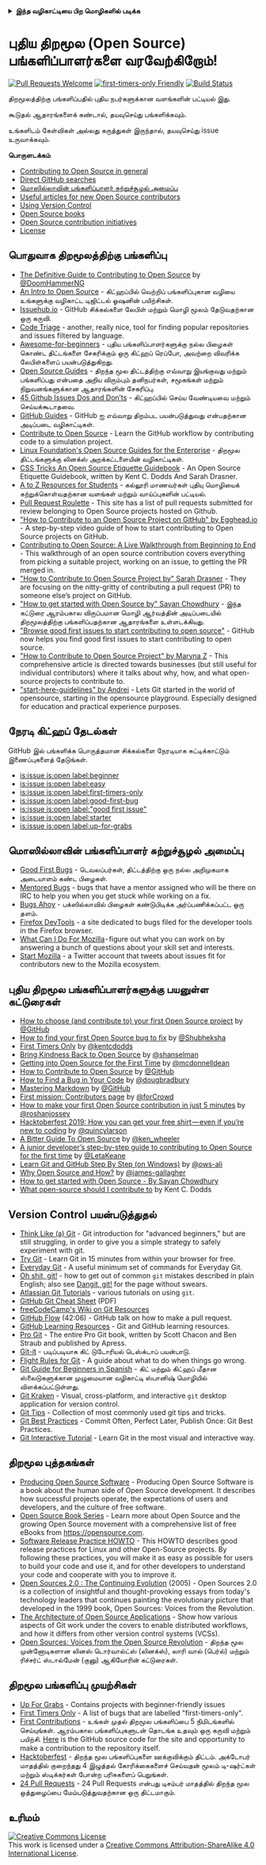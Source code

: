 <details>
<summary>
<strong> இந்த வழிகாட்டியை பிற மொழிகளில் படிக்க </strong>
</summary>
    <ul>
        <li><a href="./README.md"> English </a></li>
        <li><a href="./README-CN.md"> 中文 </a></li>
        <li><a href="./README-RU.md"> русский </a></li>
        <li><a href="./README-RO.md"> Românesc </a></li>
        <li><a href="./README-IT.md"> Italiano </a></li>
        <li><a href="./README-ES.md"> Español </a></li>
        <li><a href="./README-pt-BR.md"> Português (BR) </a></li>
        <li><a href="./README-DE.md"> Deutsch </a></li>
        <li><a href="./README-GR.md"> Ελληνικά </a></li>
        <li><a href="./README-FR.md"> Français </a></li>
        <li><a href="./README-KO.md"> 한국어 </a></li>
        <li><a href="./README-JA.md"> 日本語 </a></li>
        <li><a href="./README-TA.md"> தமிழ் </a></li>
    </ul>
</details>

# புதிய திறமூல (Open Source) பங்களிப்பாளர்களை வரவேற்கிறோம்!

[![Pull Requests Welcome](https://img.shields.io/badge/PRs-welcome-brightgreen.svg?style=flat)](http://makeapullrequest.com)
[![first-timers-only Friendly](https://img.shields.io/badge/first--timers--only-friendly-blue.svg)](https://www.firsttimersonly.com/)
[![Build Status](https://api.travis-ci.org/freeCodeCamp/how-to-contribute-to-open-source.svg?branch=master)](https://travis-ci.org/freeCodeCamp/how-to-contribute-to-open-source)

திறமூலத்திற்கு பங்களிப்பதில் புதிய நபர்களுக்கான வளங்களின் பட்டியல் இது.

கூடுதல் ஆதாரங்களைக் கண்டால், தயவுசெய்து பங்களிக்கவும்.

உங்களிடம் கேள்விகள் அல்லது கருத்துகள் இருந்தால், தயவுசெய்து issue உருவாக்கவும்.

**பொருளடக்கம்**

- [Contributing to Open Source in general](#contributing-to-open-source-in-general)
- [Direct GitHub searches](#direct-github-searches)
- [மொஸில்லாவின் பங்களிப்பாளர் சுற்றுச்சூழல் அமைப்பு](#மொஸில்லாவின்-பங்களிப்பாளர்-சுற்றுச்சூழல்-அமைப்பு)
- [Useful articles for new Open Source contributors](#useful-articles-for-new-open-source-contributors)
- [Using Version Control](#using-version-control)
- [Open Source books](#open-source-books)
- [Open Source contribution initiatives](#open-source-contribution-initiatives)
- [License](#license)

## பொதுவாக திறமூலத்திற்கு பங்களிப்பு
- [The Definitive Guide to Contributing to Open Source](https://www.freecodecamp.org/news/the-definitive-guide-to-contributing-to-open-source-900d5f9f2282/) by [@DoomHammerNG](https://twitter.com/DoomHammerNG)
- [An Intro to Open Source](https://www.digitalocean.com/community/tutorial_series/an-introduction-to-open-source) - கிட்ஹப்பில் வெற்றிப் பங்களிப்புகான வழியை உங்களுக்கு வழிகாட்ட டிஜிட்டல் ஓஷனின் பயிற்சிகள்.
- [Issuehub.io](http://issuehub.io/) - GitHub சிக்கல்களை லேபிள் மற்றும் மொழி மூலம் தேடுவதற்கான ஒரு கருவி.
- [Code Triage](https://www.codetriage.com/) - another, really nice, tool for finding popular repositories and issues filtered by language.
- [Awesome-for-beginners](https://github.com/MunGell/awesome-for-beginners) - புதிய பங்களிப்பாளர்களுக்கு நல்ல பிழைகள் கொண்ட திட்டங்களை சேகரிக்கும் ஒரு கிட்ஹப் ரெப்போ, அவற்றை விவரிக்க லேபிள்களைப் பயன்படுத்துகிறது.
- [Open Source Guides](https://opensource.guide/) - திறந்த மூல திட்டத்திற்கு எவ்வாறு இயங்குவது மற்றும் பங்களிப்பது என்பதை அறிய விரும்பும் தனிநபர்கள், சமூகங்கள் மற்றும் நிறுவனங்களுக்கான ஆதாரங்களின் சேகரிப்பு.
- [45 Github Issues Dos and Don’ts](https://hackernoon.com/45-github-issues-dos-and-donts-dfec9ab4b612) - கிட்ஹப்பில் செய்ய வேண்டியவை மற்றும் செய்யக்கூடாதவை.
- [GitHub Guides](https://guides.github.com/) - GitHub ஐ எவ்வாறு திறம்பட பயன்படுத்துவது என்பதற்கான அடிப்படை வழிகாட்டிகள்.
- [Contribute to Open Source](https://github.com/danthareja/contribute-to-open-source) - Learn the GitHub workflow by contributing code to a simulation project.
- [Linux Foundation's Open Source Guides for the Enterprise](https://www.linuxfoundation.org/resources/open-source-guides/) - திறமூல திட்டங்களுக்கு லினக்ஸ் அறக்கட்டளையின் வழிகாட்டிகள்.
- [CSS Tricks An Open Source Etiquette Guidebook](https://css-tricks.com/open-source-etiquette-guidebook/) - An Open Source Etiquette Guidebook, written by Kent C. Dodds And Sarah Drasner.
- [A to Z Resources for Students](https://github.com/dipakkr/A-to-Z-Resources-for-Students) - கல்லூரி மாணவர்கள் புதியு மொழியைக் கற்றுக்கொள்வதற்கான வளங்கள் மற்றும் வாய்ப்புகளின் பட்டியல்.
- [Pull Request Roulette](http://www.pullrequestroulette.com/) - This site has a list of pull requests submitted for review belonging to Open Source projects hosted on Github.
- ["How to Contribute to an Open Source Project on GitHub" by Egghead.io](https://egghead.io/courses/how-to-contribute-to-an-open-source-project-on-github) - A step-by-step video guide of how to start contributing to Open Source projects on GitHub.
- [Contributing to Open Source: A Live Walkthrough from Beginning to End](https://medium.com/@kevinjin/contributing-to-open-source-walkthrough-part-0-b3dc43e6b720) - This walkthrough of an open source contribution covers everything from picking a suitable project, working on an issue, to getting the PR merged in.
- ["How to Contribute to Open Source Project by" Sarah Drasner](https://css-tricks.com/how-to-contribute-to-an-open-source-project/) - They are focusing on the nitty-gritty of contributing a pull request (PR) to someone else’s project on GitHub.
- ["How to get started with Open Source by" Sayan Chowdhury](https://www.hackerearth.com:443/getstarted-opensource/) - இந்த கட்டுரை ஆரம்பகால விருப்பமான மொழி ஆர்வத்தின் அடிப்படையில் திறமூலத்திற்கு பங்களிப்பதற்கான ஆதாரங்களை உள்ளடக்கியது.
- ["Browse good first issues to start contributing to open source"](https://github.blog/2020-01-22-browse-good-first-issues-to-start-contributing-to-open-source/) - GitHub now helps you find good first issues to start contributing to open source.
- ["How to Contribute to Open Source Project" by Maryna Z](https://rubygarage.org/blog/how-contribute-to-open-source-projects) - This comprehensive article is directed towards businesses (but still useful for individual contributors) where it talks about why, how, and what open-source projects to contribute to.
- ["start-here-guidelines" by Andrei](https://github.com/zero-to-mastery/start-here-guidelines) -
Lets Git started in the world of opensource, starting in the opensource playground. Especially designed for education and practical experience purposes.


## நேரடி கிட்ஹப் தேடல்கள்
GitHub இல் பங்களிக்க பொருத்தமான சிக்கல்களை நேரடியாக சுட்டிக்காட்டும் இணைப்புகளைத் தேடுங்கள்.
- [is:issue is:open label:beginner](https://github.com/search?utf8=%E2%9C%93&q=is%3Aissue+is%3Aopen+label%3Abeginner)
- [is:issue is:open label:easy](https://github.com/search?utf8=%E2%9C%93&q=is%3Aissue+is%3Aopen+label%3Aeasy)
- [is:issue is:open label:first-timers-only](https://github.com/search?utf8=%E2%9C%93&q=is%3Aissue+is%3Aopen+label%3Afirst-timers-only)
- [is:issue is:open label:good-first-bug](https://github.com/search?utf8=%E2%9C%93&q=is%3Aissue+is%3Aopen+label%3Agood-first-bug)
- [is:issue is:open label:"good first issue"](https://github.com/search?utf8=%E2%9C%93&q=is%3Aissue+is%3Aopen+label%3A"good+first+issue")
- [is:issue is:open label:starter](https://github.com/search?utf8=%E2%9C%93&q=is%3Aissue+is%3Aopen+label%3Astarter)
- [is:issue is:open label:up-for-grabs](https://github.com/search?utf8=%E2%9C%93&q=is%3Aissue+is%3Aopen+label%3Aup-for-grabs)

## மொஸில்லாவின் பங்களிப்பாளர் சுற்றுச்சூழல் அமைப்பு
- [Good First Bugs](https://bugzil.la/sw:%22[good%20first%20bug]%22&limit=0) - டெவலப்பர்கள், திட்டத்திற்கு ஒரு நல்ல அறிமுகமாக அடையாளம் கண்ட பிழைகள்.
- [Mentored Bugs](https://bugzilla.mozilla.org/buglist.cgi?quicksearch=mentor%3A%40) - bugs that have a mentor assigned who will be there on IRC to help you when you get stuck while working on a fix.
- [Bugs Ahoy](https://www.joshmatthews.net/bugsahoy/) - பக்ஸில்லாவில் பிழைகள் கண்டுபிடிக்க அர்ப்பணிக்கப்பட்ட ஒரு தளம்.
- [Firefox DevTools](http://firefox-dev.tools/) - a site dedicated to bugs filed for the developer tools in the Firefox browser.
- [What Can I Do For Mozilla](https://whatcanidoformozilla.org/) - figure out what you can work on by answering a bunch of questions about your skill set and interests.
- [Start Mozilla](https://twitter.com/StartMozilla) - a Twitter account that tweets about issues fit for contributors new to the Mozilla ecosystem.

## புதிய திறமூல பங்களிப்பாளர்களுக்கு பயனுள்ள கட்டுரைகள்
- [How to choose (and contribute to) your first Open Source project](https://github.com/collections/choosing-projects) by [@GitHub](https://github.com/github)
- [How to find your first Open Source bug to fix](https://www.freecodecamp.org/news/finding-your-first-open-source-project-or-bug-to-work-on-1712f651e5ba/) by [@Shubheksha](https://github.com/Shubheksha)
- [First Timers Only](https://kentcdodds.com/blog/first-timers-only/) by [@kentcdodds](https://github.com/kentcdodds)
- [Bring Kindness Back to Open Source](https://web.archive.org/web/20201009150545/https://www.hanselman.com/blog/bring-kindness-back-to-open-source) by [@shanselman](https://github.com/shanselman)
- [Getting into Open Source for the First Time](https://www.nearform.com/blog/getting-into-open-source-for-the-first-time/) by [@mcdonnelldean](https://github.com/mcdonnelldean)
- [How to Contribute to Open Source](https://opensource.guide/how-to-contribute/) by [@GitHub](https://github.com/github)
- [How to Find a Bug in Your Code](https://8thlight.com/blog/doug-bradbury/2016/06/29/how-to-find-bug-in-your-code.html) by [@dougbradbury](https://twitter.com/dougbradbury)
- [Mastering Markdown](https://guides.github.com/features/mastering-markdown/) by [@GitHub](https://github.com/github)
- [First mission: Contributors page](https://medium.com/@forCrowd/first-mission-contributors-page-df24e6e70705#.2v2g0no29) by [@forCrowd](https://github.com/forCrowd)
- [How to make your first Open Source contribution in just 5 minutes](https://www.freecodecamp.org/news/how-to-make-your-first-open-source-contribution-in-just-5-minutes-aaad1fc59c9a/) by [@roshanjossey](https://github.com/Roshanjossey/)
- [Hacktoberfest 2019: How you can get your free shirt — even if you’re new to coding](https://www.freecodecamp.org/news/hacktoberfest-2018-how-you-can-get-your-free-shirt-even-if-youre-new-to-coding-96080dd0b01b/) by [@quincylarson](https://www.freecodecamp.org/news/author/quincylarson/)
- [A Bitter Guide To Open Source](https://medium.com/codezillas/a-bitter-guide-to-open-source-a8e3b6a3c1c4) by [@ken_wheeler](https://medium.com/@ken_wheeler)
- [A junior developer’s step-by-step guide to contributing to Open Source for the first time](https://hackernoon.com/contributing-to-open-source-the-sharks-are-photoshopped-47e22db1ab86) by [@LetaKeane](https://hackernoon.com/u/letakeane)
- [Learn Git and GitHub Step By Step (on Windows)](https://medium.com/illumination/path-to-learning-git-and-github-be93518e06dc) by [@ows-ali](https://medium.com/@ows_ali)
- [Why Open Source and How?](https://careerkarma.com/blog/open-source-projects-for-beginners/) by [@james-gallagher](https://careerkarma.com/blog/author/jamesgallagher/)
- [How to get started with Open Source - By Sayan Chowdhury](https://www.hackerearth.com/getstarted-opensource/)
- [What open-source should I contribute to](https://kentcdodds.com/blog/what-open-source-project-should-i-contribute-to/) by Kent C. Dodds

## Version Control பயன்படுத்துதல்
- [Think Like (a) Git](http://think-like-a-git.net/) - Git introduction for "advanced beginners," but are still struggling, in order to give you a simple strategy to safely experiment with git.
- [Try Git](https://try.github.io/) - Learn Git in 15 minutes from within your browser for free.
- [Everyday Git](https://git-scm.com/docs/giteveryday) - A useful minimum set of commands for Everyday Git.
- [Oh shit, git!](https://ohshitgit.com/) - how to get out of common `git` mistakes described in plain English; also see [Dangit, git!](https://dangitgit.com/) for the page without swears.
- [Atlassian Git Tutorials](https://www.atlassian.com/git/tutorials) - various tutorials on using `git`.
- [GitHub Git Cheat Sheet](https://education.github.com/git-cheat-sheet-education.pdf) (PDF)
- [freeCodeCamp's Wiki on Git Resources](https://forum.freecodecamp.org/t/wiki-git-resources/13136)
- [GitHub Flow](https://www.youtube.com/watch?v=juLIxo42A_s) (42:06) - GitHub talk on how to make a pull request.
- [GitHub Learning Resources](https://docs.github.com/en/free-pro-team@latest/github/getting-started-with-github/git-and-github-learning-resources) - Git and GitHub learning resources.
- [Pro Git](https://git-scm.com/book/en/v2) - The entire Pro Git book, written by Scott Chacon and Ben Straub and published by Apress.
- [Git-it](https://github.com/jlord/git-it-electron) - படிப்படியாக கிட் டுடோரியல் டெஸ்க்டாப் பயன்பாடு.
- [Flight Rules for Git](https://github.com/k88hudson/git-flight-rules) - A guide about what to do when things go wrong.
- [Git Guide for Beginners in Spanish](https://platzi.github.io/git-slides/#/) - கிட் மற்றும் கிட்ஹப் மீதான ஸ்லைடுகளுக்கான முழுமையான வழிகாட்டி ஸ்பானிஷ் மொழியில் விளக்கப்பட்டுள்ளது.
- [Git Kraken](https://www.gitkraken.com/git-client) - Visual, cross-platform, and interactive `git` desktop application for version control.
- [Git Tips](https://github.com/git-tips/tips) - Collection of most commonly used git tips and tricks.
- [Git Best Practices](https://sethrobertson.github.io/GitBestPractices/) - Commit Often, Perfect Later, Publish Once: Git Best Practices.
- [Git Interactive Tutorial](https://learngitbranching.js.org/) - Learn Git in the most visual and interactive way.

## திறமூல புத்தகங்கள்
- [Producing Open Source Software](https://producingoss.com/) - Producing Open Source Software is a book about the human side of Open Source development. It describes how successful projects operate, the expectations of users and developers, and the culture of free software.
- [Open Source Book Series](https://opensource.com/resources/ebooks) - Learn more about Open Source and the growing Open Source movement with a comprehensive list of free eBooks from https://opensource.com.
- [Software Release Practice HOWTO](https://en.tldp.org/HOWTO/Software-Release-Practice-HOWTO/) - This HOWTO describes good release practices for Linux and other Open-Source projects. By following these practices, you will make it as easy as possible for users to build your code and use it, and for other developers to understand your code and cooperate with you to improve it.
- [Open Sources 2.0 : The Continuing Evolution](https://archive.org/details/opensources2.000diborich) (2005) - Open Sources 2.0 is a collection of insightful and thought-provoking essays from today's technology leaders that continues painting the evolutionary picture that developed in the 1999 book, Open Sources: Voices from the Revolution.
- [The Architecture of Open Source Applications](http://www.aosabook.org/en/git.html) - Show how various aspects of Git work under the covers to enable distributed workflows, and how it differs from other version control systems (VCSs).
- [Open Sources: Voices from the Open Source Revolution](https://www.oreilly.com/openbook/opensources/book/) - திறந்த மூல முன்னோடிகளான லினஸ் டொர்வால்ட்ஸ் (லினக்ஸ்), லாரி வால் (பெர்ல்) மற்றும் ரிச்சர்ட் ஸ்டால்மேன் (குனு) ஆகியோரின் கட்டுரைகள்.

## திறமூல பங்களிப்பு முயற்சிகள்
- [Up For Grabs](https://up-for-grabs.net/) - Contains projects with beginner-friendly issues
- [First Timers Only](https://www.firsttimersonly.com/) - A list of bugs that are labelled "first-timers-only".
- [First Contributions](https://firstcontributions.github.io/) - உங்கள் முதல் திறமூல பங்களிப்பை 5 நிமிடங்களில் செய்யுங்கள். ஆரம்பகால பங்களிப்புகளுடன் தொடங்க உதவும் ஒரு கருவி மற்றும் பயிற்சி. [Here](https://github.com/firstcontributions/first-contributions) is the GitHub source code for the site and opportunity to make a contribution to the repository itself.
- [Hacktoberfest](https://hacktoberfest.digitalocean.com/) - திறந்த மூல பங்களிப்புகளை ஊக்குவிக்கும் திட்டம். அக்டோபர் மாதத்தில் குறைந்தது 4 இழுத்தல் கோரிக்கைகளைச் செய்வதன் மூலம் டி-ஷர்ட்கள் மற்றும் ஸ்டிக்கர்கள் போன்ற பரிசுகளைப் பெறுங்கள்.
- [24 Pull Requests](https://24pullrequests.com) - 24 Pull Requests என்பது டிசம்பர் மாதத்தில் திறந்த மூல ஒத்துழைப்பை மேம்படுத்துவதற்கான ஒரு திட்டமாகும்.

## உரிமம்
<a rel="license" href="https://creativecommons.org/licenses/by-sa/4.0/"><img alt="Creative Commons License" style="border-width:0" src="https://licensebuttons.net/l/by-sa/4.0/88x31.png" /></a><br />This work is licensed under a <a rel="license" href="https://creativecommons.org/licenses/by-sa/4.0/">Creative Commons Attribution-ShareAlike 4.0 International License</a>.
